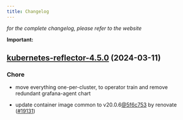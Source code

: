 ```yaml
---
title: Changelog
---
```



*for the complete changelog, please refer to the website*

**Important:**


## [kubernetes-reflector-4.5.0](https://github.com/truecharts/charts/compare/kubernetes-reflector-4.4.1...kubernetes-reflector-4.5.0) (2024-03-11)

### Chore



- move everything one-per-cluster, to operator train and remove redundant grafana-agent chart

- update container image common to v20.0.6[@5f6c753](https://github.com/5f6c753) by renovate ([#19131](https://github.com/truecharts/charts/issues/19131))